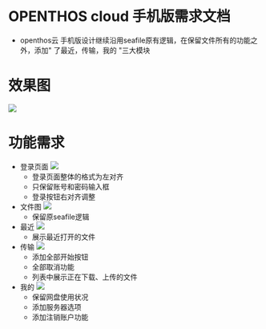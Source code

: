 # OPENTHOS cloud 手机版需求文档
  - openthos云 手机版设计继续沿用seafile原有逻辑，在保留文件所有的功能之外，添加" 了最近，传输，我的 "三大模块 
# 效果图
  ![](https://github.com/openthos/multiwin-analysis/blob/master/seafile/icon/icon_all.jpg)
# 功能需求
  - 登录页面
  ![](https://github.com/openthos/multiwin-analysis/blob/master/seafile/icon/login3.jpg)
    - 登录页面整体的格式为左对齐
    - 只保留账号和密码输入框
    - 登录按钮右对齐调整
  - 文件图
  ![](https://github.com/openthos/multiwin-analysis/blob/master/seafile/icon/login3.jpg)
    - 保留原seafile逻辑
  - 最近
  ![](https://github.com/openthos/multiwin-analysis/blob/master/seafile/icon/login3.jpg)
    - 展示最近打开的文件
  - 传输
  ![](https://github.com/openthos/multiwin-analysis/blob/master/seafile/icon/login3.jpg)
    - 添加全部开始按钮
    - 全部取消功能 
    - 列表中展示正在下载、上传的文件
  - 我的
  ![](https://github.com/openthos/multiwin-analysis/blob/master/seafile/icon/login3.jpg)
    - 保留网盘使用状况
    - 添加服务器选项
    - 添加注销账户功能
